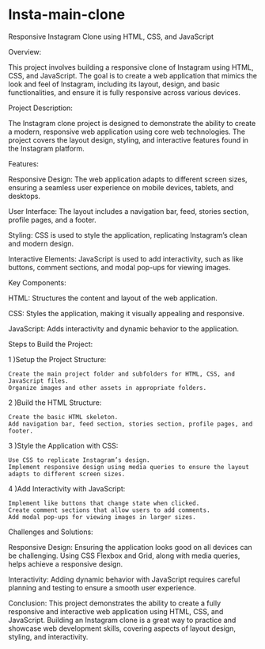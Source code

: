 # Insta-main-clone
Responsive Instagram Clone using HTML, CSS, and JavaScript

Overview:

This project involves building a responsive clone of Instagram using HTML, CSS, and JavaScript. The goal is to create a web application that mimics the look and feel of Instagram, including its layout, design, and basic functionalities, and ensure it is fully responsive across various devices.

Project Description:

The Instagram clone project is designed to demonstrate the ability to create a modern, responsive web application using core web technologies. The project covers the layout design, styling, and interactive features found in the Instagram platform.

Features:

Responsive Design: The web application adapts to different screen sizes, ensuring a seamless user experience on mobile devices, tablets, and desktops.

User Interface: The layout includes a navigation bar, feed, stories section, profile pages, and a footer.

Styling: CSS is used to style the application, replicating Instagram’s clean and modern design.

Interactive Elements: JavaScript is used to add interactivity, such as like buttons, comment sections, and modal pop-ups for viewing images.

Key Components:

HTML: Structures the content and layout of the web application.

CSS: Styles the application, making it visually appealing and responsive.

JavaScript: Adds interactivity and dynamic behavior to the application.

Steps to Build the Project:

 1 )Setup the Project Structure:

    Create the main project folder and subfolders for HTML, CSS, and JavaScript files.
    Organize images and other assets in appropriate folders.
    
 2 )Build the HTML Structure:

    Create the basic HTML skeleton.
    Add navigation bar, feed section, stories section, profile pages, and footer.
    
 3 )Style the Application with CSS:

    Use CSS to replicate Instagram’s design.
    Implement responsive design using media queries to ensure the layout adapts to different screen sizes.
    
 4 )Add Interactivity with JavaScript:

    Implement like buttons that change state when clicked.
    Create comment sections that allow users to add comments.
    Add modal pop-ups for viewing images in larger sizes.

    
Challenges and Solutions:

Responsive Design: Ensuring the application looks good on all devices can be challenging. Using CSS Flexbox and Grid, along with media queries, helps achieve a responsive design.

Interactivity: Adding dynamic behavior with JavaScript requires careful planning and testing to ensure a smooth user experience.

Conclusion:
This project demonstrates the ability to create a fully responsive and interactive web application using HTML, CSS, and JavaScript. Building an Instagram clone is a great way to practice and showcase web development skills, covering aspects of layout design, styling, and interactivity.








